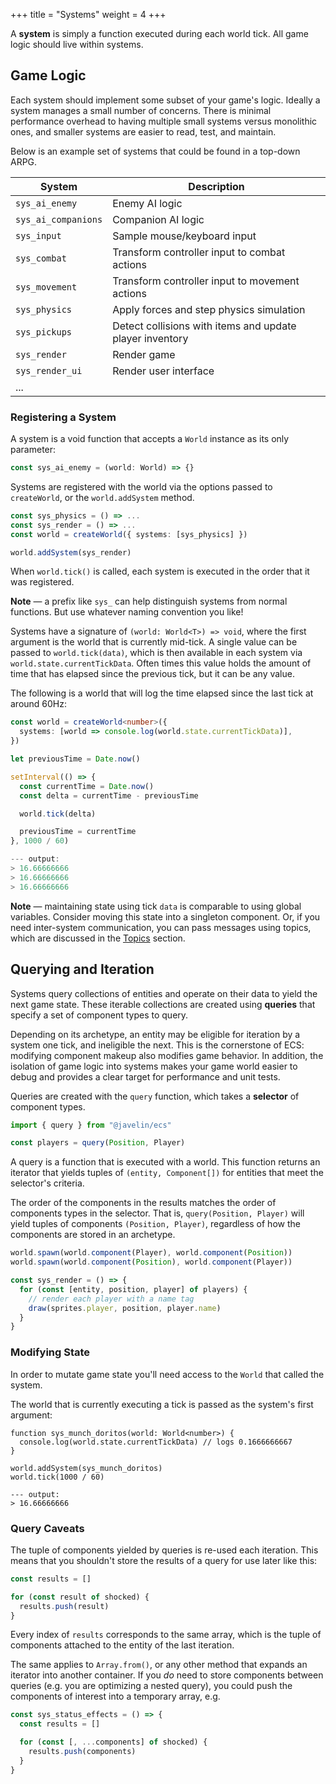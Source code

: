 +++
title = "Systems"
weight = 4
+++

A **system** is simply a function executed during each world tick. All game logic should live within systems.

## Game Logic

Each system should implement some subset of your game's logic. Ideally a system manages a small number of concerns. There is minimal performance overhead to having multiple small systems versus monolithic ones, and smaller systems are easier to read, test, and maintain.

Below is an example set of systems that could be found in a top-down ARPG.

| System            | Description                                                  |
|-------------------|--------------------------------------------------------------|
| `sys_ai_enemy`      | Enemy AI logic                                               |
| `sys_ai_companions` | Companion AI logic                                           |
| `sys_input`         | Sample mouse/keyboard input                                  |
| `sys_combat`        | Transform controller input to combat actions                 |
| `sys_movement`      | Transform controller input to movement actions               |
| `sys_physics`       | Apply forces and step physics simulation                     |
| `sys_pickups`       | Detect collisions with items and update player inventory     |
| `sys_render`        | Render game                                                  |
| `sys_render_ui`     | Render user interface                                        |
| ...               |                                                              |

### Registering a System


A system is a void function that accepts a `World` instance as its only parameter:

```ts
const sys_ai_enemy = (world: World) => {}
```

Systems are registered with the world via the options passed to `createWorld`, or the `world.addSystem` method.

```typescript
const sys_physics = () => ...
const sys_render = () => ...
const world = createWorld({ systems: [sys_physics] })

world.addSystem(sys_render)
```

When `world.tick()` is called, each system is executed in the order that it was registered.

<aside>
  <p>
    <strong>Note</strong> — a prefix like <code>sys_</code> can help distinguish systems from normal functions. But use whatever naming convention you like!
  </p>
</aside>

Systems have a signature of `(world: World<T>) => void`, where the first argument is the world that is currently mid-tick. A single value can be passed to `world.tick(data)`, which is then available in each system via `world.state.currentTickData`. Often times this value holds the amount of time that has elapsed since the previous tick, but it can be any value.

The following is a world that will log the time elapsed since the last tick at around 60Hz:

```typescript
const world = createWorld<number>({
  systems: [world => console.log(world.state.currentTickData)],
})

let previousTime = Date.now()

setInterval(() => {
  const currentTime = Date.now()
  const delta = currentTime - previousTime

  world.tick(delta)

  previousTime = currentTime
}, 1000 / 60)

--- output:
> 16.66666666
> 16.66666666
> 16.66666666
```

<aside>
  <p>
    <strong>Note</strong> — maintaining state using tick <code>data</code> is comparable to using global variables. Consider moving this state into a singleton component. Or, if you need inter-system communication, you can pass messages using topics, which are discussed in the <a href="/ecs/topics">Topics</a> section.
  </p>
</aside>

## Querying and Iteration

Systems query collections of entities and operate on their data to yield the next game state. These iterable collections are created using **queries** that specify a set of component types to query.

Depending on its archetype, an entity may be eligible for iteration by a system one tick, and ineligible the next. This is the cornerstone of ECS: modifying component makeup also modifies game behavior. In addition, the isolation of game logic into systems makes your game world easier to debug and provides a clear target for performance and unit tests.

Queries are created with the `query` function, which takes a **selector** of component types.

```typescript
import { query } from "@javelin/ecs"

const players = query(Position, Player)
```

A query is a function that is executed with a world. This function returns an iterator that yields tuples of `(entity, Component[])` for entities that meet the selector's criteria.

The order of the components in the results matches the order of components types in the selector. That is, `query(Position, Player)` will yield tuples of components `(Position, Player)`, regardless of how the components are stored in an archetype.

```typescript
world.spawn(world.component(Player), world.component(Position))
world.spawn(world.component(Position), world.component(Player))

const sys_render = () => {
  for (const [entity, position, player] of players) {
    // render each player with a name tag
    draw(sprites.player, position, player.name)
  }
}
```

### Modifying State

In order to mutate game state you'll need access to the `World` that called the system.

The world that is currently executing a tick is passed as the system's first argument:

```
function sys_munch_doritos(world: World<number>) {
  console.log(world.state.currentTickData) // logs 0.1666666667
}

world.addSystem(sys_munch_doritos)
world.tick(1000 / 60)

--- output:
> 16.66666666
```

### Query Caveats

The tuple of components yielded by queries is re-used each iteration. This means that you shouldn't store the results of a query for use later like this:

```typescript
const results = []

for (const result of shocked) {
  results.push(result)
}
```

Every index of `results` corresponds to the same array, which is the tuple of components attached to the entity of the last iteration.

The same applies to `Array.from()`, or any other method that expands an iterator into another container. If you _do_ need to store components between queries (e.g. you are optimizing a nested query), you could push the components of interest into a temporary array, e.g.

```typescript
const sys_status_effects = () => {
  const results = []

  for (const [, ...components] of shocked) {
    results.push(components)
  }
}
```
